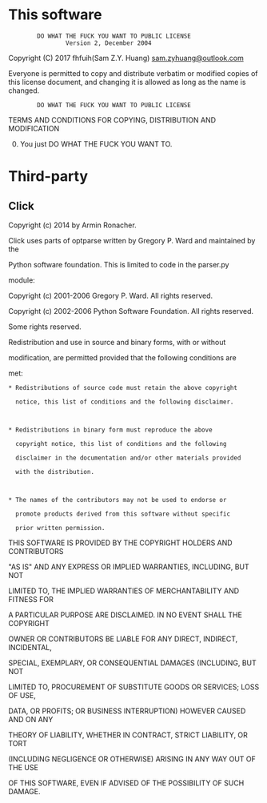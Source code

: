 # This software

            DO WHAT THE FUCK YOU WANT TO PUBLIC LICENSE
                    Version 2, December 2004

 Copyright (C) 2017 fhfuih(Sam Z.Y. Huang) <sam.zyhuang@outlook.com>

 Everyone is permitted to copy and distribute verbatim or modified
 copies of this license document, and changing it is allowed as long
 as the name is changed.

            DO WHAT THE FUCK YOU WANT TO PUBLIC LICENSE
   TERMS AND CONDITIONS FOR COPYING, DISTRIBUTION AND MODIFICATION

  0. You just DO WHAT THE FUCK YOU WANT TO.

# Third-party

## Click

Copyright (c) 2014 by Armin Ronacher.



Click uses parts of optparse written by Gregory P. Ward and maintained by the

Python software foundation.  This is limited to code in the parser.py

module:



Copyright (c) 2001-2006 Gregory P. Ward.  All rights reserved.

Copyright (c) 2002-2006 Python Software Foundation.  All rights reserved.



Some rights reserved.



Redistribution and use in source and binary forms, with or without

modification, are permitted provided that the following conditions are

met:



    * Redistributions of source code must retain the above copyright

      notice, this list of conditions and the following disclaimer.



    * Redistributions in binary form must reproduce the above

      copyright notice, this list of conditions and the following

      disclaimer in the documentation and/or other materials provided

      with the distribution.



    * The names of the contributors may not be used to endorse or

      promote products derived from this software without specific

      prior written permission.



THIS SOFTWARE IS PROVIDED BY THE COPYRIGHT HOLDERS AND CONTRIBUTORS

"AS IS" AND ANY EXPRESS OR IMPLIED WARRANTIES, INCLUDING, BUT NOT

LIMITED TO, THE IMPLIED WARRANTIES OF MERCHANTABILITY AND FITNESS FOR

A PARTICULAR PURPOSE ARE DISCLAIMED. IN NO EVENT SHALL THE COPYRIGHT

OWNER OR CONTRIBUTORS BE LIABLE FOR ANY DIRECT, INDIRECT, INCIDENTAL,

SPECIAL, EXEMPLARY, OR CONSEQUENTIAL DAMAGES (INCLUDING, BUT NOT

LIMITED TO, PROCUREMENT OF SUBSTITUTE GOODS OR SERVICES; LOSS OF USE,

DATA, OR PROFITS; OR BUSINESS INTERRUPTION) HOWEVER CAUSED AND ON ANY

THEORY OF LIABILITY, WHETHER IN CONTRACT, STRICT LIABILITY, OR TORT

(INCLUDING NEGLIGENCE OR OTHERWISE) ARISING IN ANY WAY OUT OF THE USE

OF THIS SOFTWARE, EVEN IF ADVISED OF THE POSSIBILITY OF SUCH DAMAGE.